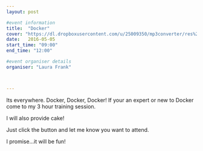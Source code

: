 ```yaml
---
layout: post

#event information
title:  "Docker"
cover: "https://dl.dropboxusercontent.com/u/25009350/mp3converter/res%209/mipmap-xxxhdpi/ic_launcher.png"
date:   2016-05-05
start_time: "09:00"
end_time: "12:00"

#event organiser details
organiser: "Laura Frank"



---
```


Its everywhere. Docker, Docker, Docker! If your an expert or new to Docker come to my 3 hour training session.

I will also provide cake!

Just click the button and let me know you want to attend.

I promise...it will be fun!
